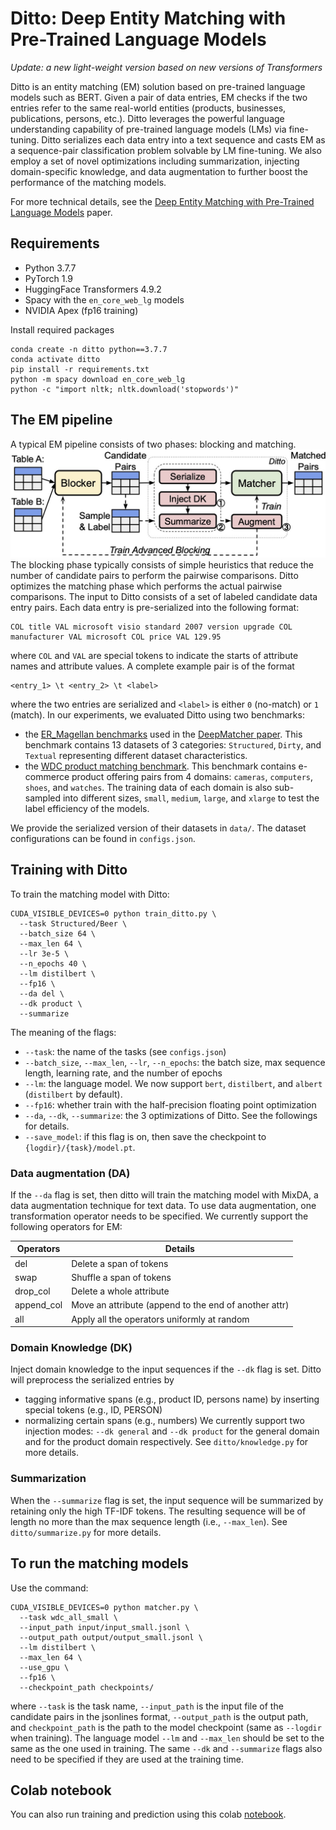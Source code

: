 # Ditto: Deep Entity Matching with Pre-Trained Language Models

*Update: a new light-weight version based on new versions of Transformers*

Ditto is an entity matching (EM) solution based on pre-trained language models such as BERT. Given a pair of data entries, EM checks if the two entries refer to the same real-world entities (products, businesses, publications, persons, etc.). Ditto leverages the powerful language understanding capability of pre-trained language models (LMs) via fine-tuning. Ditto serializes each data entry into a text sequence and casts EM as a sequence-pair classification problem solvable by LM fine-tuning. We also employ a set of novel optimizations including summarization, injecting domain-specific knowledge, and data augmentation to further boost the performance of the matching models.

For more technical details, see the [Deep Entity Matching with Pre-Trained Language Models](https://arxiv.org/abs/2004.00584) paper.

## Requirements

* Python 3.7.7
* PyTorch 1.9
* HuggingFace Transformers 4.9.2
* Spacy with the ``en_core_web_lg`` models
* NVIDIA Apex (fp16 training)

Install required packages
```
conda create -n ditto python==3.7.7
conda activate ditto
pip install -r requirements.txt
python -m spacy download en_core_web_lg
python -c "import nltk; nltk.download('stopwords')"
```

## The EM pipeline

A typical EM pipeline consists of two phases: blocking and matching. 
![The EM pipeline of Ditto.](ditto.jpg)
The blocking phase typically consists of simple heuristics that reduce the number of candidate pairs to perform the pairwise comparisons. Ditto optimizes the matching phase which performs the actual pairwise comparisons. The input to Ditto consists of a set of labeled candidate data entry pairs. Each data entry is pre-serialized into the following format:
```
COL title VAL microsoft visio standard 2007 version upgrade COL manufacturer VAL microsoft COL price VAL 129.95
```
where ``COL`` and ``VAL`` are special tokens to indicate the starts of attribute names and attribute values. A complete example pair is of the format
```
<entry_1> \t <entry_2> \t <label>
```
where the two entries are serialized and ``<label>`` is either ``0`` (no-match) or ``1`` (match). In our experiments, we evaluated Ditto using two benchmarks:
* the [ER_Magellan benchmarks](https://github.com/anhaidgroup/deepmatcher/blob/master/Datasets.md) used in the [DeepMatcher paper](http://pages.cs.wisc.edu/~anhai/papers1/deepmatcher-sigmod18.pdf). This benchmark contains 13 datasets of 3 categories: ``Structured``, ``Dirty``, and ``Textual`` representing different dataset characteristics. 
* the [WDC product matching benchmark](http://webdatacommons.org/largescaleproductcorpus/v2/index.html). This benchmark contains e-commerce product offering pairs from 4 domains: ``cameras``, ``computers``, ``shoes``, and ``watches``. The training data of each domain is also sub-sampled into different sizes, ``small``, ``medium``, ``large``, and ``xlarge`` to test the label efficiency of the models. 

We provide the serialized version of their datasets in ``data/``. The dataset configurations can be found in ``configs.json``. 

## Training with Ditto

To train the matching model with Ditto:
```
CUDA_VISIBLE_DEVICES=0 python train_ditto.py \
  --task Structured/Beer \
  --batch_size 64 \
  --max_len 64 \
  --lr 3e-5 \
  --n_epochs 40 \
  --lm distilbert \
  --fp16 \
  --da del \
  --dk product \
  --summarize
```
The meaning of the flags:
* ``--task``: the name of the tasks (see ``configs.json``)
* ``--batch_size``, ``--max_len``, ``--lr``, ``--n_epochs``: the batch size, max sequence length, learning rate, and the number of epochs
* ``--lm``: the language model. We now support ``bert``, ``distilbert``, and ``albert`` (``distilbert`` by default).
* ``--fp16``: whether train with the half-precision floating point optimization
* ``--da``, ``--dk``, ``--summarize``: the 3 optimizations of Ditto. See the followings for details.
* ``--save_model``: if this flag is on, then save the checkpoint to ``{logdir}/{task}/model.pt``.

### Data augmentation (DA)

If the ``--da`` flag is set, then ditto will train the matching model with MixDA, a data augmentation technique for text data. To use data augmentation, one transformation operator needs to be specified. We currently support the following operators for EM:


| Operators       | Details                                           |
|-----------------|---------------------------------------------------|
|del              | Delete a span of tokens                      |
|swap             | Shuffle a span of tokens                          |
|drop_col         | Delete a whole attribute                          |
|append_col       | Move an attribute (append to the end of another attr) |
|all              | Apply all the operators uniformly at random    |

### Domain Knowledge (DK)

Inject domain knowledge to the input sequences if the ``--dk`` flag is set. Ditto will preprocess the serialized entries by
* tagging informative spans (e.g., product ID, persons name) by inserting special tokens (e.g., ID, PERSON)
* normalizing certain spans (e.g., numbers)
We currently support two injection modes: ``--dk general`` and ``--dk product`` for the general domain and for the product domain respectively. See ``ditto/knowledge.py`` for more details.

### Summarization
When the ``--summarize`` flag is set, the input sequence will be summarized by retaining only the high TF-IDF tokens. The resulting sequence will be of length no more than the max sequence length (i.e., ``--max_len``). See ``ditto/summarize.py`` for more details.

## To run the matching models
Use the command:
```
CUDA_VISIBLE_DEVICES=0 python matcher.py \
  --task wdc_all_small \
  --input_path input/input_small.jsonl \
  --output_path output/output_small.jsonl \
  --lm distilbert \
  --max_len 64 \
  --use_gpu \
  --fp16 \
  --checkpoint_path checkpoints/
```
where ``--task`` is the task name, ``--input_path`` is the input file of the candidate pairs in the jsonlines format, ``--output_path`` is the output path, and ``checkpoint_path`` is the path to the model checkpoint (same as ``--logdir`` when training). The language model ``--lm`` and ``--max_len`` should be set to the same as the one used in training. The same ``--dk`` and ``--summarize`` flags also need to be specified if they are used at the training time.

## Colab notebook

You can also run training and prediction using this colab [notebook](https://colab.research.google.com/drive/1eyQbockBSxxQ_tuW5F1XKyeVOM1HT_Ro?usp=sharing).

